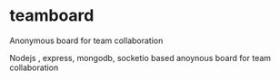 # teamboard
Anonymous board for team collaboration

Nodejs , express, mongodb, socketio based anoynous board for team collaboration
